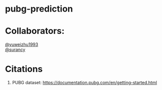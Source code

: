 # pubg-prediction


# Collaborators:
[@yuweizhu1993](https://github.com/yuweizhu1993)   
[@surancy](https://github.com/surancy)

# Citations
1. PUBG dataset: https://documentation.pubg.com/en/getting-started.html
